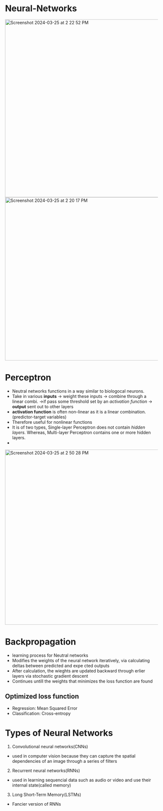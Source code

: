 # Neural-Networks

<img width="585" alt="Screenshot 2024-03-25 at 2 22 52 PM" src="https://github.com/ColleenJung/Neural-Networks/assets/119357849/051d6319-5db0-4b76-ac16-a89f90e1a69c">

<img width="537" alt="Screenshot 2024-03-25 at 2 20 17 PM" src="https://github.com/ColleenJung/Neural-Networks/assets/119357849/1e582126-e2c3-471e-a3c2-21bec5c885ee">

# Perceptron
- Neutral networks functions in a way similar to biologocal neurons.
- Take in various **inputs** -> weight these inputs -> combine through a linear combi. ->if pass some threshold set by an *activation function* -> **output** sent out to other layers
- **activation function** is often non-linear as it is a linear combination.(predictor-target variables)
- Therefore useful for nonlinear functions
- It is of two types, Single-layer Perceptron does not contain *hidden layers.* Whereas, Multi-layer Perceptron contains one or more hidden layers.
- 
<img width="576" alt="Screenshot 2024-03-25 at 2 50 28 PM" src="https://github.com/ColleenJung/Neural-Networks/assets/119357849/181a9579-e6dc-4801-9018-1251ea07b412">

# Backpropagation
- learning process for Neutral networks
- Modifies the weights of the neural network iteratively, via calculating deltas between predicted and expe cted outputs
- After calculation, the wieghts are updated backward through erlier layers via stochastic gradient descent
- Continues untill the weights that minimizes the loss function are found

## Optimized loss function
- Regression: Mean Squared Error
- Classification: Cross-entropy

# Types of Neural Networks
1. Convolutional neural networks(CNNs)
- used in computer vision because they can capture the spatial dependencies of an image through a series of filters
2. Recurrent neural networks(RNNs)
- used in learning sequencial data such as audio or video and use their internal state(called memory)
3. Long Short-Term Memory(LSTMs)
- Fancier version of RNNs
